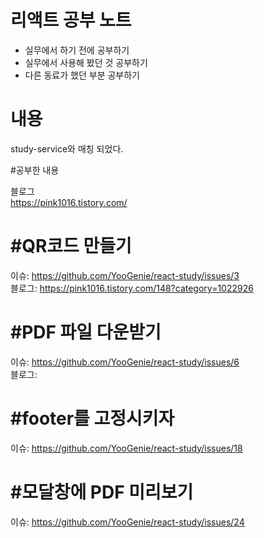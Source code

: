 # **리액트 공부 노트**
- 실무에서 하기 전에 공부하기
- 실무에서 사용해 봤던 것 공부하기
- 다른 동료가 했던 부분 공부하기

# 내용
study-service와 매칭 되었다.

#공부한 내용

블로그 <br>
https://pink1016.tistory.com/

# #QR코드 만들기
이슈: https://github.com/YooGenie/react-study/issues/3 <br>
블로그: https://pink1016.tistory.com/148?category=1022926

# #PDF 파일 다운받기
이슈: https://github.com/YooGenie/react-study/issues/6 <br>
블로그:

# #footer를 고정시키자
이슈: https://github.com/YooGenie/react-study/issues/18 <br>

# #모달창에 PDF 미리보기
이슈: https://github.com/YooGenie/react-study/issues/24
